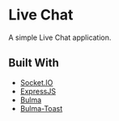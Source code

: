 # Live Chat

A simple Live Chat application.

## Built With
- [Socket.IO](https://socket.io/)
- [ExpressJS](https://expressjs.com/)
- [Bulma](https://bulma.io/)
- [Bulma-Toast](https://github.com/rfoel/bulma-toast)
